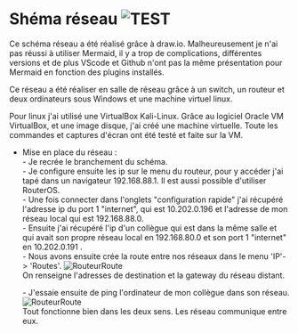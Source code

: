 # Shéma réseau ![TEST](https://github.com/IUT-Beziers/sae12-JulienAlleaume/blob/a69f4433fb316a3753858b0f86dc739f1d495f73/Image/Sh%C3%A9ma_r%C3%A9seau.drawio.svg)

Ce schéma réseau a été réalisé grâce à draw.io. Malheureusement je n'ai pas réussi à utiliser Mermaid, il y a trop de complications, différentes versions et de plus VScode et Github n'ont pas la même présentation pour Mermaid en fonction des plugins installés.   

Ce réseau a été réaliser en salle de réseau grâce à un switch, un routeur et deux ordinateurs sous Windows et une machine virtuel linux.   

Pour linux j'ai utilisé une VirtualBox Kali-Linux. Grâce au logiciel Oracle VM VirtualBox, et une image disque, j'ai créé une machine virtuelle. Toute les commandes et captures d'écran ont été testé et faite sur la VM.   

* Mise en place du réseau :   
  *-* Je recrée le branchement du schéma.   
  *-* Je configure ensuite les ip sur le menu du routeur, pour y accéder j'ai tapé dans un navigateur 192.168.88.1. Il est aussi possible d'utiliser RouterOS.   
  *-* Une fois connecter dans l'onglets "configuration rapide" j'ai récupéré l'adresse ip du port 1 "internet", qui est 10.202.0.196 et l'adresse de mon réseau local qui est 192.168.88.0.   
  *-* Ensuite j'ai récupéré l'ip d'un collègue qui est dans la même salle et qui avait son propre réseau local en 192.168.80.0 et son port 1 "internet" en 10.202.0.191 .   
  *-* Nous avons ensuite crée la route entre nos réseaux dans le menu 'IP'-> 'Routes'. ![RouteurRoute](https://github.com/IUT-Beziers/sae12-JulienAlleaume/blob/f6cf29d53a6b98f2b3c3768a32b72ee210d84bd4/Image/Router2.png)   
  On renseigne l'adresses de destination et la gateway du réseau distant.   
  
  *-* J'essaie ensuite de ping l'ordinateur de mon collègue dans son réseau.  ![RouteurRoute](https://github.com/IUT-Beziers/sae12-JulienAlleaume/blob/f6cf29d53a6b98f2b3c3768a32b72ee210d84bd4/Image/Ping1.PNG)   
  Tout fonctionne bien dans les deux sens. Les réseau communique entre eux.
